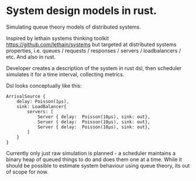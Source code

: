 # System design models in rust.

Simulating queue theory models of distributed systems.

Inspired by lethain systems thinking toolkit https://github.com/lethain/systems
but targeted at distributed systems properties, i.e. queues / requests / responses / servers / loadbalancers / etc. And also in rust.

Developer creates a description of the system in rust dsl, then scheduler simulates it for a time interval, collecting metrics.

Dsl looks conceptually like this:

```
ArrivalSource { 
	delay: Poisson(1µs), 
	sink: LoadBalancer{
		servers: [
			Server { delay:  Poisson(10µs), sink: out},
			Server { delay:  Poisson(10µs), sink: out},
			Server { delay:  Poisson(10µs), sink: out},
		]
	}
}
```

Currently only just raw simulation is planned - a scheduler maintains a binary heap of queued things to do and does them one at a time. While it should be possible to estimate system behaviour using queue theory, its out of scope for now.
